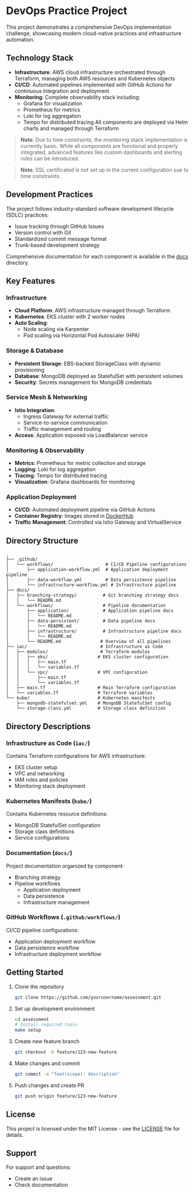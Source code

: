 # DevOps Practice Project

This project demonstrates a comprehensive DevOps implementation challenge, showcasing modern cloud-native practices and infrastructure automation.

## Technology Stack

- **Infrastructure**: AWS cloud infrastructure orchestrated through Terraform, managing both AWS resources and Kubernetes objects
- **CI/CD**: Automated pipelines implemented with GitHub Actions for continuous integration and deployment
- **Monitoring**: Complete observability stack including:
  - Grafana for visualization
  - Prometheus for metrics
  - Loki for log aggregation
  - Tempo for distributed tracing
  All components are deployed via Helm charts and managed through Terraform

> **Note**: Due to time constraints, the monitoring stack implementation is currently basic. While all components are functional and properly integrated, advanced features like custom dashboards and alerting rules can be introduced.

>**Note**: SSL certificated is not set up in the current configuration sue to time constraints.

## Development Practices

The project follows industry-standard software development lifecycle (SDLC) practices:
- Issue tracking through GitHub Issues
- Version control with Git
- Standardized commit message format
- Trunk-based development strategy

Comprehensive documentation for each component is available in the [docs](docs/) directory.

## Key Features

### Infrastructure
- **Cloud Platform**: AWS infrastructure managed through Terraform
- **Kubernetes**: EKS cluster with 2 worker nodes
- **Auto Scaling**:
  - Node scaling via Karpenter
  - Pod scaling via Horizontal Pod Autoscaler (HPA)

### Storage & Database
- **Persistent Storage**: EBS-backed StorageClass with dynamic provisioning
- **Database**: MongoDB deployed as StatefulSet with persistent volumes
- **Security**: Secrets management for MongoDB credentials

### Service Mesh & Networking
- **Istio Integration**:
  - Ingress Gateway for external traffic
  - Service-to-service communication
  - Traffic management and routing
- **Access**: Application exposed via LoadBalancer service

### Monitoring & Observability
- **Metrics**: Prometheus for metric collection and storage
- **Logging**: Loki for log aggregation
- **Tracing**: Tempo for distributed tracing
- **Visualization**: Grafana dashboards for monitoring

### Application Deployment
- **CI/CD**: Automated deployment pipeline via GitHub Actions
- **Container Registry**: Images stored in [DockerHub](https://hub.docker.com/repository/docker/purbo75/application/general)
- **Traffic Management**: Controlled via Istio Gateway and VirtualService

## Directory Structure

```
.
├── .github/
│   └── workflows/                    # CI/CD Pipeline configurations
│       ├── application-workflow.yml  # Application deployment pipeline
│       ├── data-workflow.yml         # Data persistence pipeline
│       └── infrastructure-workflow.yml # Infrastructure pipeline
├── docs/
│   ├── branching-strategy/          # Git branching strategy docs
│   │   └── README.md
│   └── workflows/                   # Pipeline documentation
│       ├── application/             # Application pipeline docs
│       │   └── README.md
│       ├── data-persistent/         # Data pipeline docs
│       │   └── README.md
│       ├── infrastructure/          # Infrastructure pipeline docs
│       │   └── README.md
│       └── README.md               # Overview of all pipelines
├── iac/                            # Infrastructure as Code
│   ├── modules/                    # Terraform modules
│   │   ├── eks/                   # EKS cluster configuration
│   │   │   ├── main.tf
│   │   │   └── variables.tf
│   │   └── vpc/                   # VPC configuration
│   │       ├── main.tf
│   │       └── variables.tf
│   ├── main.tf                    # Main Terraform configuration
│   └── variables.tf               # Terraform variables
└── kube/                          # Kubernetes manifests
    ├── mongodb-statefulset.yml    # MongoDB StatefulSet config
    └── storage-class.yml          # Storage class definition
```

## Directory Descriptions

### Infrastructure as Code (`iac/`)
Contains Terraform configurations for AWS infrastructure:
- EKS cluster setup
- VPC and networking
- IAM roles and policies
- Monitoring stack deployment

### Kubernetes Manifests (`kube/`)
Contains Kubernetes resource definitions:
- MongoDB StatefulSet configuration
- Storage class definitions
- Service configurations

### Documentation (`docs/`)
Project documentation organized by component:
- Branching strategy
- Pipeline workflows
  - Application deployment
  - Data persistence
  - Infrastructure management

### GitHub Workflows (`.github/workflows/`)
CI/CD pipeline configurations:
- Application deployment workflow
- Data persistence workflow
- Infrastructure deployment workflow

## Getting Started

1. Clone the repository
   ```bash
   git clone https://github.com/yourusername/assessment.git
   ```

2. Set up development environment
   ```bash
   cd assessment
   # Install required tools
   make setup
   ```

3. Create new feature branch
   ```bash
   git checkout -b feature/123-new-feature
   ```

4. Make changes and commit
   ```bash
   git commit -m "feat(scope): description"
   ```

5. Push changes and create PR
   ```bash
   git push origin feature/123-new-feature
   ```

## License

This project is licensed under the MIT License - see the [LICENSE](/LICENSE) file for details.


## Support

For support and questions:
- Create an issue
- Check documentation